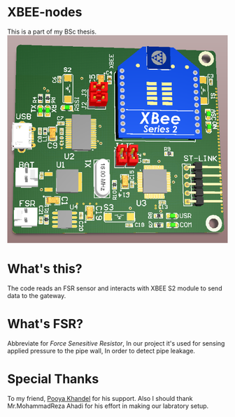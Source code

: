 # XBEE-nodes
This is a part of my BSc thesis.
![Image of my nodes](img/nodes.PNG)
# What's this?
The code reads an FSR sensor and interacts with XBEE S2 module to send data to the gateway.
# What's FSR?
Abbreviate for _Force Senesitive Resistor_, In our project it's used for sensing applied pressure to the pipe wall, In order to detect pipe leakage.
# Special Thanks
To my friend, [Pooya Khandel](https://github.com/PoOyaKhandel) for his support. Also I should thank Mr.MohammadReza Ahadi for his effort in making our labratory setup.
